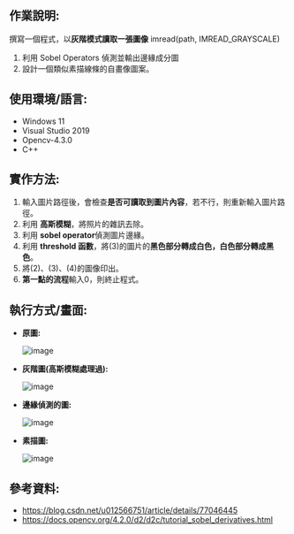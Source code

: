 ## 作業說明:
撰寫一個程式，以**灰階模式讀取一張圖像** imread(path, IMREAD_GRAYSCALE)
1. 利用 Sobel Operators 偵測並輸出邊緣成分圖
2. 設計一個類似素描線條的自畫像圖案。
 
## 使用環境/語言:
 * Windows 11
 * Visual Studio 2019
 * Opencv-4.3.0
 * C++
 
## 實作方法: 
 1. 輸入圖片路徑後，會檢查**是否可讀取到圖片內容**，若不行，則重新輸入圖片路徑。
 2. 利用 **高斯模糊**，將照片的雜訊去除。
 3. 利用 **sobel operator**偵測圖片邊緣。
 4. 利用 **threshold 函數**，將(3)的圖片的**黑色部分轉成白色，白色部分轉成黑色**。
 7. 將(2)、(3)、(4)的圖像印出。
 8. **第一點的流程**輸入0，則終止程式。

## 執行方式/畫面:

 * **原圖:**
 
   ![image](https://user-images.githubusercontent.com/82385589/158057460-a3aeefe4-91fa-4d86-be03-156be504b374.png)
   
 * **灰階圖(高斯模糊處理過):**
 
   ![image](https://user-images.githubusercontent.com/82385589/158057482-b9af84bc-16c7-47e6-889f-cc9fd7202510.png)
   
 * **邊緣偵測的圖:**
 
   ![image](https://user-images.githubusercontent.com/82385589/158057497-6945b02b-781b-4228-a075-81c3fb341f76.png)
   
 * **素描圖:**    
 
   ![image](https://user-images.githubusercontent.com/82385589/158057591-49867b37-dd48-4060-aa2f-3ad282d01af2.png)

## 參考資料:
 * https://blog.csdn.net/u012566751/article/details/77046445
 * https://docs.opencv.org/4.2.0/d2/d2c/tutorial_sobel_derivatives.html
 
